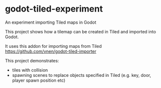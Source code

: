# godot-tiled-experiment
An experiment importing Tiled maps in Godot

This project shows how a tilemap can be created in Tiled and imported into Godot.

It uses this addon for importing maps from Tiled
https://github.com/vnen/godot-tiled-importer

This project demonstrates:
* tiles with collision
* spawning scenes to replace objects specified in Tiled (e.g. key, door, player spawn position etc)

